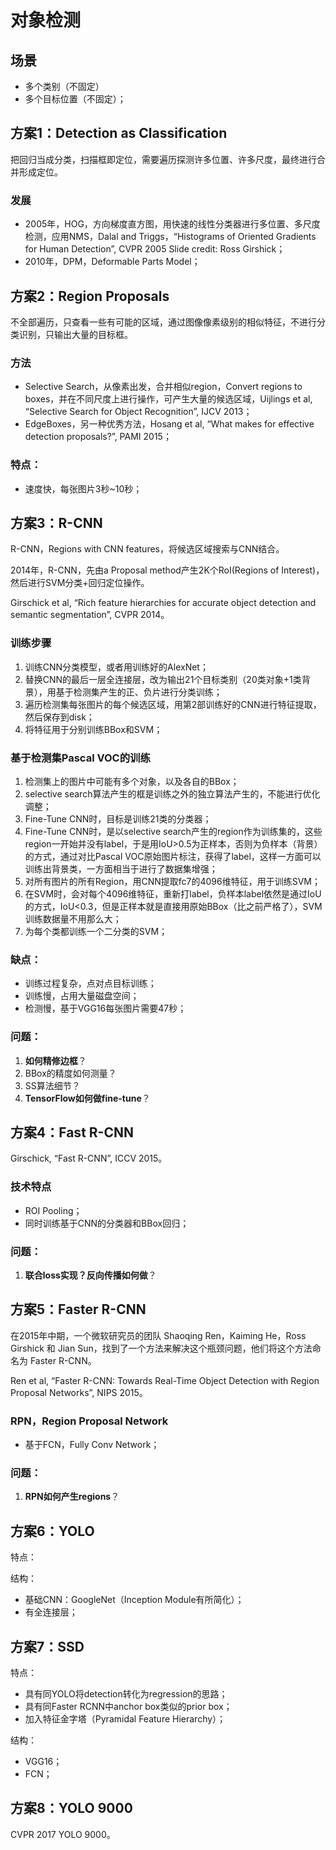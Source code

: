 # 对象检测

## 场景

- 多个类别（不固定）
- 多个目标位置（不固定）；

## 方案1：Detection as Classification

把回归当成分类，扫描框即定位，需要遍历探测许多位置、许多尺度，最终进行合并形成定位。

### 发展

- 2005年，HOG，方向梯度直方图，用快速的线性分类器进行多位置、多尺度检测，应用NMS，Dalal and Triggs，“Histograms of Oriented Gradients for Human Detection”, CVPR 2005 Slide credit: Ross Girshick；
- 2010年，DPM，Deformable Parts Model；

## 方案2：Region Proposals

不全部遍历，只查看一些有可能的区域，通过图像像素级别的相似特征，不进行分类识别，只输出大量的目标框。

### 方法
		
- Selective Search，从像素出发，合并相似region，Convert regions to boxes，并在不同尺度上进行操作，可产生大量的候选区域，Uijlings et al, “Selective Search for Object Recognition”, IJCV 2013；		
- EdgeBoxes，另一种优秀方法，Hosang et al, “What makes for effective detection proposals?”, PAMI 2015；

### 特点：

- 速度快，每张图片3秒~10秒；

## 方案3：R-CNN

R-CNN，Regions with CNN features，将候选区域搜索与CNN结合。
		
2014年，R-CNN，先由a Proposal method产生2K个RoI(Regions of Interest)，然后进行SVM分类+回归定位操作。

Girschick et al, “Rich feature hierarchies for accurate object detection and semantic segmentation”, CVPR 2014。

### 训练步骤

1. 训练CNN分类模型，或者用训练好的AlexNet；
2. 替换CNN的最后一层全连接层，改为输出21个目标类别（20类对象+1类背景），用基于检测集产生的正、负片进行分类训练；
3. 遍历检测集每张图片的每个候选区域，用第2部训练好的CNN进行特征提取，然后保存到disk；
4. 将特征用于分别训练BBox和SVM；

### 基于检测集Pascal VOC的训练

1. 检测集上的图片中可能有多个对象，以及各自的BBox；
2. selective search算法产生的框是训练之外的独立算法产生的，不能进行优化调整；
3. Fine-Tune CNN时，目标是训练21类的分类器；
4. Fine-Tune CNN时，是以selective search产生的region作为训练集的，这些region一开始并没有label，于是用IoU>0.5为正样本，否则为负样本（背景）的方式，通过对比Pascal VOC原始图片标注，获得了label，这样一方面可以训练出背景类，一方面相当于进行了数据集增强；
5. 对所有图片的所有Region，用CNN提取fc7的4096维特征，用于训练SVM；
6. 在SVM时，会对每个4096维特征，重新打label，负样本label依然是通过IoU的方式，IoU<0.3，但是正样本就是直接用原始BBox（比之前严格了），SVM训练数据量不用那么大；
7. 为每个类都训练一个二分类的SVM；

### 缺点：

- 训练过程复杂，点对点目标训练；
- 训练慢，占用大量磁盘空间；
- 检测慢，基于VGG16每张图片需要47秒；

### 问题：

1. **如何精修边框**？
2. BBox的精度如何测量？
3. SS算法细节？
4. **TensorFlow如何做fine-tune**？

## 方案4：Fast R-CNN

Girschick, “Fast R-CNN”, ICCV 2015。

### 技术特点

- ROI Pooling；
- 同时训练基于CNN的分类器和BBox回归；

### 问题：

1. **联合loss实现？反向传播如何做**？

## 方案5：Faster R-CNN

在2015年中期，一个微软研究员的团队 Shaoqing Ren，Kaiming He，Ross Girshick 和 Jian Sun，找到了一个方法来解决这个瓶颈问题，他们将这个方法命名为 Faster R-CNN。

Ren et al, “Faster R-CNN: Towards Real-Time Object Detection with Region Proposal Networks”, NIPS 2015。

### RPN，Region Proposal Network

- 基于FCN，Fully Conv Network；

### 问题：

1. **RPN如何产生regions**？

## 方案6：YOLO

特点：

结构：

- 基础CNN：GoogleNet（Inception Module有所简化）；
- 有全连接层；

## 方案7：SSD

特点：

- 具有同YOLO将detection转化为regression的思路；
- 具有同Faster RCNN中anchor box类似的prior box；
- 加入特征金字塔（Pyramidal Feature Hierarchy）；

结构：

- VGG16；
- FCN；

## 方案8：YOLO 9000

CVPR 2017 YOLO 9000。